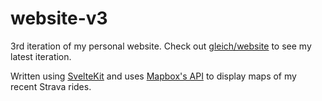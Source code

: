 # website-v3

3rd iteration of my personal website. Check out [gleich/website](https://github.com/gleich/website) to see my latest iteration.

Written using [SvelteKit](https://kit.svelte.dev/) and uses [Mapbox's API](https://www.mapbox.com/) to display maps of my recent Strava rides.
